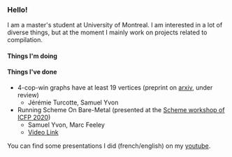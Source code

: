 ### Hello!

I am a master's student at University of Montreal. I am interested in a lot of diverse things,
but at the moment I mainly work on projects related to compilation. 

#### Things I'm doing

<!-- I passively work --> 

#### Things I've done

- 4-cop-win graphs have at least 19 vertices (preprint on [arxiv](https://arxiv.org/abs/2006.02998), under review)
    - Jérémie Turcotte, Samuel Yvon
- Running Scheme On Bare-Metal  (presented at the [Scheme workshop of ICFP 2020](https://icfp20.sigplan.org/details/scheme-2020-papers/3/Running-Scheme-On-Bare-Metal-Experience-Report-))
    - Samuel Yvon, Marc Feeley
    - [Video Link](https://www.youtube.com/watch?v=GWr4iQfc0uw)

You can find some presentations I did (french/english) on my [youtube](https://www.youtube.com/channel/UCt1puHbNV1PejKHqNd22zVw).
